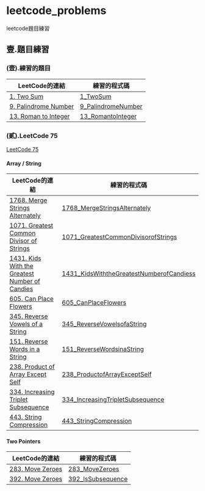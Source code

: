 # leetcode_problems
leetcode題目練習

## 壹.題目練習
### (壹).練習的題目
| LeetCode的連結 | 練習的程式碼 |
| ---- | ---- |
| [1. Two Sum](https://leetcode.com/problems/two-sum/description/) | [1_TwoSum](1_TwoSum/main.py) |
| [9. Palindrome Number](https://leetcode.com/problems/palindrome-number/description/) | [9_PalindromeNumber](9_PalindromeNumber/main.py) |
| [13. Roman to Integer](https://leetcode.com/problems/roman-to-integer/description/) | [13_RomantoInteger](13_RomantoInteger/main.py) |

###  (貳).LeetCode 75
[LeetCode 75](https://leetcode.com/studyplan/leetcode-75/)

#### Array / String

| LeetCode的連結 | 練習的程式碼 |
| ---- | ---- |
| [1768. Merge Strings Alternately](https://leetcode.com/problems/merge-strings-alternately/description/?envType=study-plan-v2&envId=leetcode-75) | [1768_MergeStringsAlternately](1768_MergeStringsAlternately/main.py) |
| [1071. Greatest Common Divisor of Strings](https://leetcode.com/problems/greatest-common-divisor-of-strings/description/?envType=study-plan-v2&envId=leetcode-75) | [1071_GreatestCommonDivisorofStrings](1071_GreatestCommonDivisorofStrings/main.py) |
| [1431. Kids With the Greatest Number of Candies](https://leetcode.com/problems/kids-with-the-greatest-number-of-candies/description/?envType=study-plan-v2&envId=leetcode-75) | [1431_KidsWiththeGreatestNumberofCandiess](1431_KidsWiththeGreatestNumberofCandies/main.py) |
| [605. Can Place Flowers](https://leetcode.com/problems/can-place-flowers/description/?envType=study-plan-v2&envId=leetcode-75) | [605_CanPlaceFlowers](605_CanPlaceFlowers/main.py) |
| [345. Reverse Vowels of a String](https://leetcode.com/problems/reverse-vowels-of-a-string/description/?envType=study-plan-v2&envId=leetcode-75) | [345_ReverseVowelsofaString](345_ReverseVowelsofaString/main.py) |
| [151. Reverse Words in a String](https://leetcode.com/problems/reverse-words-in-a-string/description/?envType=study-plan-v2&envId=leetcode-75) | [151_ReverseWordsinaString](151_ReverseWordsinaString/main.py) |
| [238. Product of Array Except Self](https://leetcode.com/problems/product-of-array-except-self/?envType=study-plan-v2&envId=leetcode-75) | [238_ProductofArrayExceptSelf](238_ProductofArrayExceptSelf/main.py) |
| [334. Increasing Triplet Subsequence](https://leetcode.com/problems/increasing-triplet-subsequence/description/?envType=study-plan-v2&envId=leetcode-75) | [334_IncreasingTripletSubsequence](334_IncreasingTripletSubsequence/main.py) |
| [443. String Compression](https://leetcode.com/problems/string-compression/description/?envType=study-plan-v2&envId=leetcode-75) | [443_StringCompression](443_StringCompression/main.py) |


#### Two Pointers

| LeetCode的連結 | 練習的程式碼 |
| ---- | ---- |
| [283. Move Zeroes](https://leetcode.com/problems/move-zeroes/description/?envType=study-plan-v2&envId=leetcode-75) | [283_MoveZeroes](283_MoveZeroes/main.py) |
| [392. Move Zeroes](https://leetcode.com/problems/move-zeroes/description/?envType=study-plan-v2&envId=leetcode-75) | [392_IsSubsequence](392_IsSubsequence/main.py) |
